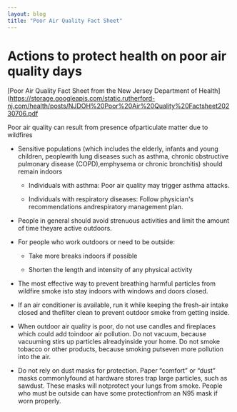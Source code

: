 ```yaml
---
layout: blog
title: "Poor Air Quality Fact Sheet"
---
```


# Actions to protect health on poor air quality days

[Poor Air Quality Fact Sheet from the New Jersey Department of Health](https://storage.googleapis.com/static.rutherford-nj.com/health/posts/NJDOH%20Poor%20Air%20Quality%20Factsheet20230706.pdf

Poor air quality can result from presence ofparticulate matter due to wildfires

- Sensitive populations (which includes the elderly, infants and young children, peoplewith lung diseases such as asthma, chronic obstructive pulmonary disease (COPD),emphysema or chronic bronchitis)
should remain indoors

  - Individuals with asthma: Poor air quality may trigger asthma attacks.
  
  - Individuals with respiratory diseases: Follow physician's recommendations andrespiratory management plan.

- People in general should avoid strenuous activities and limit the amount of time theyare active outdoors.

- For people who work outdoors or need to be outside:
  - Take more breaks indoors if possible

  - Shorten the length and intensity of any physical activity

- The most effective way to prevent breathing harmful particles from wildfire smoke isto stay indoors with windows and doors closed.

- If an air conditioner is available, run it while keeping the fresh-air intake closed and thefilter clean to prevent outdoor smoke from getting inside.

- When outdoor air quality is poor, do not use candles and fireplaces which could add toindoor air pollution. Do not vacuum, because vacuuming stirs up particles alreadyinside your home. Do not smoke tobacco or other products, because smoking putseven more pollution into the air.

- Do not rely on dust masks for protection. Paper “comfort” or “dust” masks commonlyfound at hardware stores trap large particles, such as sawdust. These masks will notprotect your lungs from smoke. People who must be outside can have some protectionfrom an N95 mask if worn properly.
